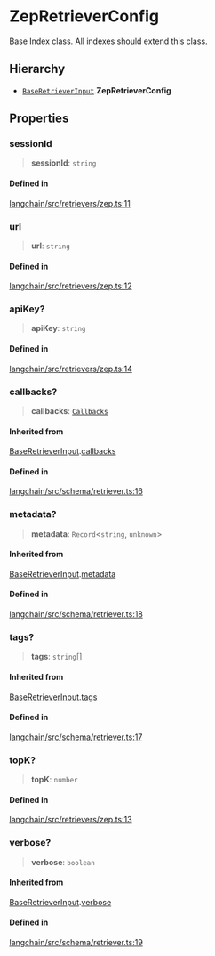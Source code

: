 ZepRetrieverConfig
==================

Base Index class. All indexes should extend this class.

Hierarchy[​](#hierarchy "Direct link to Hierarchy")
---------------------------------------------------

*   [`BaseRetrieverInput`](/docs/api/schema_retriever/interfaces/BaseRetrieverInput).**ZepRetrieverConfig**

Properties[​](#properties "Direct link to Properties")
------------------------------------------------------

### sessionId[​](#sessionid "Direct link to sessionId")

> **sessionId**: `string`

#### Defined in[​](#defined-in "Direct link to Defined in")

[langchain/src/retrievers/zep.ts:11](https://github.com/hwchase17/langchainjs/blob/46e1734/langchain/src/retrievers/zep.ts#L11)

### url[​](#url "Direct link to url")

> **url**: `string`

#### Defined in[​](#defined-in-1 "Direct link to Defined in")

[langchain/src/retrievers/zep.ts:12](https://github.com/hwchase17/langchainjs/blob/46e1734/langchain/src/retrievers/zep.ts#L12)

### apiKey?[​](#apikey "Direct link to apiKey?")

> **apiKey**: `string`

#### Defined in[​](#defined-in-2 "Direct link to Defined in")

[langchain/src/retrievers/zep.ts:14](https://github.com/hwchase17/langchainjs/blob/46e1734/langchain/src/retrievers/zep.ts#L14)

### callbacks?[​](#callbacks "Direct link to callbacks?")

> **callbacks**: [`Callbacks`](/docs/api/callbacks/types/Callbacks)

#### Inherited from[​](#inherited-from "Direct link to Inherited from")

[BaseRetrieverInput](/docs/api/schema_retriever/interfaces/BaseRetrieverInput).[callbacks](/docs/api/schema_retriever/interfaces/BaseRetrieverInput#callbacks)

#### Defined in[​](#defined-in-3 "Direct link to Defined in")

[langchain/src/schema/retriever.ts:16](https://github.com/hwchase17/langchainjs/blob/46e1734/langchain/src/schema/retriever.ts#L16)

### metadata?[​](#metadata "Direct link to metadata?")

> **metadata**: `Record`<`string`, `unknown`\>

#### Inherited from[​](#inherited-from-1 "Direct link to Inherited from")

[BaseRetrieverInput](/docs/api/schema_retriever/interfaces/BaseRetrieverInput).[metadata](/docs/api/schema_retriever/interfaces/BaseRetrieverInput#metadata)

#### Defined in[​](#defined-in-4 "Direct link to Defined in")

[langchain/src/schema/retriever.ts:18](https://github.com/hwchase17/langchainjs/blob/46e1734/langchain/src/schema/retriever.ts#L18)

### tags?[​](#tags "Direct link to tags?")

> **tags**: `string`\[\]

#### Inherited from[​](#inherited-from-2 "Direct link to Inherited from")

[BaseRetrieverInput](/docs/api/schema_retriever/interfaces/BaseRetrieverInput).[tags](/docs/api/schema_retriever/interfaces/BaseRetrieverInput#tags)

#### Defined in[​](#defined-in-5 "Direct link to Defined in")

[langchain/src/schema/retriever.ts:17](https://github.com/hwchase17/langchainjs/blob/46e1734/langchain/src/schema/retriever.ts#L17)

### topK?[​](#topk "Direct link to topK?")

> **topK**: `number`

#### Defined in[​](#defined-in-6 "Direct link to Defined in")

[langchain/src/retrievers/zep.ts:13](https://github.com/hwchase17/langchainjs/blob/46e1734/langchain/src/retrievers/zep.ts#L13)

### verbose?[​](#verbose "Direct link to verbose?")

> **verbose**: `boolean`

#### Inherited from[​](#inherited-from-3 "Direct link to Inherited from")

[BaseRetrieverInput](/docs/api/schema_retriever/interfaces/BaseRetrieverInput).[verbose](/docs/api/schema_retriever/interfaces/BaseRetrieverInput#verbose)

#### Defined in[​](#defined-in-7 "Direct link to Defined in")

[langchain/src/schema/retriever.ts:19](https://github.com/hwchase17/langchainjs/blob/46e1734/langchain/src/schema/retriever.ts#L19)